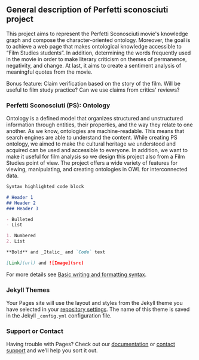 ## General description of Perfetti sconosciuti project

This project aims to represent the Perfetti Sconosciuti movie's knowledge graph and compose the character-oriented ontology. Moreover, the goal is to achieve a web page that makes ontological knowledge accessible to “Film Studies students”. In addition, determining the words frequently used in the movie in order to make literary criticism on themes of permanence, negativity, and change. At last, it aims to create a sentiment analysis of meaningful quotes from the movie.

Bonus feature: Claim verification based on the story of the film. Will be useful to film study practice? Can we use claims from critics' reviews?


### Perfetti Sconosciuti (PS): Ontology

Ontology is a defined model that organizes structured and unstructured information through entities, their properties, and the way they relate to one another. As we know, ontologies are machine-readable. This means that search engines are able to understand the content. While creating PS ontology, we aimed to make the cultural heritage we understood and acquired can be used and accessible to everyone. In addition, we want to make it useful for film analysis so we design this project also from a Film Studies point of view. The project offers a wide variety of features for viewing, manipulating, and creating ontologies in OWL for interconnected data.

```markdown
Syntax highlighted code block

# Header 1
## Header 2
### Header 3

- Bulleted
- List

1. Numbered
2. List

**Bold** and _Italic_ and `Code` text

[Link](url) and ![Image](src)
```

For more details see [Basic writing and formatting syntax](https://docs.github.com/en/github/writing-on-github/getting-started-with-writing-and-formatting-on-github/basic-writing-and-formatting-syntax).

### Jekyll Themes

Your Pages site will use the layout and styles from the Jekyll theme you have selected in your [repository settings](https://github.com/ghasempouri1984/ps-ontology/settings/pages). The name of this theme is saved in the Jekyll `_config.yml` configuration file.

### Support or Contact

Having trouble with Pages? Check out our [documentation](https://docs.github.com/categories/github-pages-basics/) or [contact support](https://support.github.com/contact) and we’ll help you sort it out.
